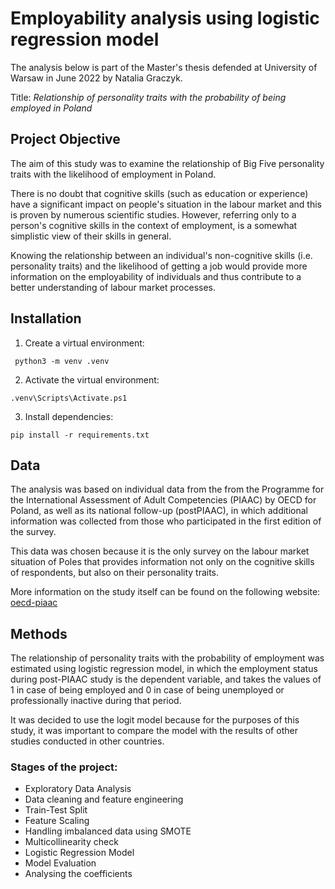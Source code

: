 # Employability analysis using logistic regression model
The analysis below is part of the Master's thesis defended at University of Warsaw in June 2022 by Natalia Graczyk.

Title: *Relationship of personality traits with the probability of being employed in Poland*

## Project Objective
The aim of this study was to examine the relationship of Big Five personality traits with the likelihood of employment in Poland. 

There is no doubt that cognitive skills (such as education or experience) have a significant impact on people's situation in the labour market and this is proven by numerous scientific studies. However, referring only to a person's cognitive skills in the context of employment, is a somewhat simplistic view of their skills in general. 

Knowing the relationship between an individual's non-cognitive skills (i.e. personality traits) and the likelihood of getting a job would provide more information on the employability of individuals and thus contribute to a better understanding of labour market processes.

## Installation

1. Create a virtual environment:
```
 python3 -m venv .venv
```
2. Activate the virtual environment:
```
.venv\Scripts\Activate.ps1
```
3. Install dependencies:
```
pip install -r requirements.txt
```

## Data

The analysis was based on individual data from the from the Programme for the International Assessment of Adult Competencies (PIAAC) by OECD for Poland, as well as its national follow-up (postPIAAC), in which additional information was collected from those who participated in the first edition of the survey. 

This data was chosen because it is the only survey on the labour market situation of Poles that provides information not only on the cognitive skills of respondents, but also on their personality traits.

More information on the study itself can be found on the following website: [oecd-piaac](https://www.oecd.org/skills/piaac/)

## Methods

The relationship of personality traits with the probability of employment was estimated using logistic regression model, in which the employment status during post-PIAAC study is the dependent variable, and takes the values of 1 in case of being employed and 0 in case of being unemployed or professionally inactive during that period. 

It was decided to use the logit model because for the purposes of this study, it was important to compare the model with the results of other studies conducted in other countries.

### Stages of the project:
- Exploratory Data Analysis
- Data cleaning and feature engineering
- Train-Test Split
- Feature Scaling
- Handling imbalanced data using SMOTE
- Multicollinearity check
- Logistic Regression Model
- Model Evaluation
- Analysing the coefficients
